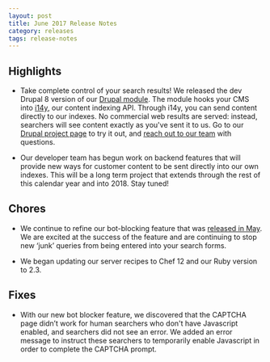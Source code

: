 ```yaml
---
layout: post
title: June 2017 Release Notes
category: releases
tags: release-notes
---
```


## Highlights

* Take complete control of your search results! We released the dev Drupal 8 version of our [Drupal module](https://www.drupal.org/project/usasearch). The module hooks your CMS into [i14y](/developer/i14y.html), our content indexing API. Through i14y,  you can send content directly to our indexes. No commercial web results are served: instead, searchers will see content exactly as you've sent it to us. Go to our [Drupal project page](https://www.drupal.org/project/usasearch) to try it out, and [reach out to our team](mailto:search@support.digitalgov.gov) with questions.

* Our developer team has begun work on backend features that will provide new ways for customer content to be sent directly into our own indexes. This will be a long term project that extends through the rest of this calendar year and into 2018. Stay tuned!

## Chores

* We continue to refine our bot-blocking feature that was [released in May](releases/may-2017.html). We are excited at the success of the feature and are continuing to stop new ‘junk’ queries from being entered into your search forms.

* We began updating our server recipes to Chef 12 and our Ruby version to 2.3.

## Fixes

* With our new bot blocker feature, we discovered that the CAPTCHA page didn’t work for human searchers who don't have Javascript enabled, and searchers did not see an error. We added an error message to instruct these searchers to temporarily enable Javascript in order to complete the CAPTCHA prompt.

